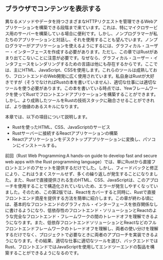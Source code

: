 ## ブラウザでコンテンツを表示する

異なるメソッドやデータを持つさまざまなHTTPリクエストを管理できるWebアプリケーションを構築できる段階まで来ています。これは、特にマイクロサービス用のサーバーを構築している場合に便利です。しかし、ノンプログラマーが私たちのアプリケーションと対話し、それを使用することも望んでいます。ノンプログラマーがアプリケーションを使えるようにするには、グラフィカル・ユーザー・インターフェースを作成する必要があります。ただし、この章ではRustがあまり出てこないことに注意が必要です。なぜなら、グラフィカル・ユーザー・インタフェースをレンダリングするための言語は他にも存在するからです。ここでは、主にHTML、JavaScript、CSSを使用します。これらのツールは成熟しており、フロントエンドのWeb開発に広く使用されています。私自身はRustが大好きですが（そうでなければRustの本を書いていません）、適切な仕事には適切なツールを使う必要があります。この本を書いている時点では、Yewフレームワークを使ってRustでフロントエンドアプリケーションを構築することができます。しかし、より成熟したツールをRustの技術スタックに融合させることができれば、より価値のあるスキルになります。

本章では、以下の項目について説明します。

- Rustを使ったHTML、CSS、JavaScriptのサービス
- Rustサーバーに接続するReactアプリケーションの構築
- Reactアプリケーションをデスクトップアプリケーションに変換し、パソコンにインストールする。

前回（Rust Web Programming:A hands-on guide to develop fast and secure web apps with the Rust programming language）では、単にRustから直接フロントエンドのアセットを提供するだけでした。しかし、フィードバックと修正により、これはうまくスケールせず、多くの繰り返しが発生することになりました。また、Rustで直接提供される生のHTML、CSS、JavaScriptは、このアプローチを使用することで構造化されていないため、エラーが発生しやすくなっていました。そのため、この第2版では、Reactをカバーすると同時に、Rustで直接フロントエンド資産を提供する方法を簡単に紹介します。この章が終わる頃には、基本的なフロントエンドのグラフィカル・インターフェースを依存関係なしに書けるようになり、低依存性のフロントエンド・ソリューションとReactのような完全なフロントエンド・フレームワークの間のトレードオフを理解できるようになります。また、低依存フロントエンドソリューションとReactなどのフルフロントエンドフレームワークのトレードオフを理解し、両者の使い分けを理解するだけでなく、プロジェクトで必要なときに両者のアプローチを実装できるようになります。その結果、適切な仕事に適切なツールを選び、バックエンドではRust、フロントエンドではJavaScriptを使用してエンドツーエンドの製品を構築することができるようになるのです。
